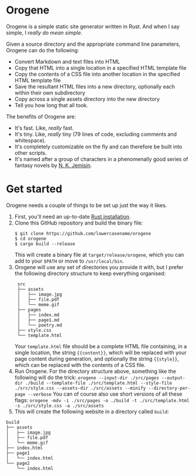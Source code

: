 # Orogene

Orogene is a simple static site generator written in Rust. And when I say simple, I _really do mean simple_.

Given a source directory and the appropriate command line parameters, Orogene can do the following:

- Convert Markdown and text files into HTML
- Copy that HTML into a single location in a specified HTML template file
- Copy the contents of a CSS file into another location in the specified HTML template file
- Save the resultant HTML files into a new directory, optionally each within their own subdirectory
- Copy across a single assets directory into the new directory
- Tell you how long that all took.

The benefits of Orogene are:

- It's fast. Like, _really_ fast.
- It's tiny. Like, _really_ tiny (79 lines of code, excluding comments and whitespace).
- It's completely customizable on the fly and can therefore be built into other scripts.
- It's named after a group of characters in a phenomenally good series of fantasy novels by [N. K. Jemisin](https://en.wikipedia.org/wiki/N._K._Jemisin).

# Get started

Orogene needs a couple of things to be set up just the way it likes.

1. First, you'll need an up-to-date [Rust installation](https://www.rust-lang.org/learn/get-started).
2. Clone this GitHub repository and build the binary file:
   ```
   $ git clone https://github.com/lowercasename/orogene
   $ cd orogene
   $ cargo build --release
   ```
   This will create a binary file at `target/release/orogene`, which you can add to your `$PATH` or move to `/usr/local/bin`.
3. Orogene will use any set of directories you provide it with, but I prefer the following directory structure to keep everything organised:
   ```
    src
    ├── assets
    │   ├── image.jpg
    │   ├── file.pdf
    │   └── meme.gif
    ├── pages
    │   ├── index.md
    │   ├── page1.md
    │   └── poetry.md
    ├── style.css
    └── template.html
   ```
   Your `template.html` file should be a complete HTML file containing, in a single location, the string `{{content}}`, which will be replaced with your page content during generation, and optionally the string `{{style}}`, which can be replaced with the contents of a CSS file.
4. Run Orogene. For the directory structure above, something like the following will do the trick:
   `orogene --input-dir ./src/pages --output-dir ./build --template-file ./src/template.html --style-file ./src/style.css --assets-dir ./src/assets --minify --directory-per-page --verbose`
   You can of course also use short versions of all these flags:
   `orogene -mdv -i ./src/pages -o ./build -t ./src/template.html -s ./src/style.css -a ./src/assets`
5. This will create the following website in a directory called `build`:
  ```
  build
  ├── assets
  │   ├── image.jpg
  │   ├── file.pdf
  │   └── meme.gif
  ├── index.html
  ├── page1
  │   └── index.html
  └── page2
      └── index.html
  ```